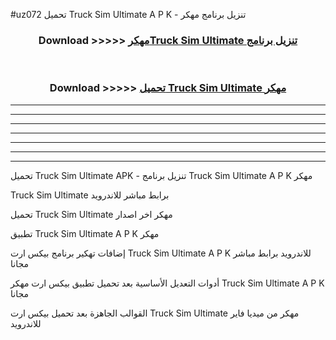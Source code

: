 #uz072 تحميل Truck Sim Ultimate  A P K - تنزيل برنامج مهكر



<div align="center">
<h3>Download >>>>> <a href="https://runaway1.web.app/?sq=Truck Sim Ultimate ">مهكرTruck Sim Ultimate  تنزيل برنامج</a></h3><br>

<h3>Download >>>>> <a href="https://runaway1.web.app/?sq=Truck Sim Ultimate ">تحميل Truck Sim Ultimate  مهكر</a></h3>
</div>


----------------------------------------------------------

----------------------------------------------------------

----------------------------------------------------------

----------------------------------------------------------

----------------------------------------------------------

----------------------------------------------------------

----------------------------------------------------------

تحميل Truck Sim Ultimate  APK - تنزيل برنامج Truck Sim Ultimate  A P K مهكر

Truck Sim Ultimate  برابط مباشر للاندرويد

تحميل Truck Sim Ultimate  مهكر اخر اصدار

تطبيق Truck Sim Ultimate  A P K مهكر

إضافات تهكير برنامج بيكس ارت Truck Sim Ultimate  A P K للاندرويد برابط مباشر مجانا

أدوات التعديل الأساسية بعد تحميل تطبيق بيكس ارت مهكر Truck Sim Ultimate  A P K مجانا

القوالب الجاهزة بعد تحميل بيكس ارت Truck Sim Ultimate  مهكر من ميديا فاير للاندرويد


